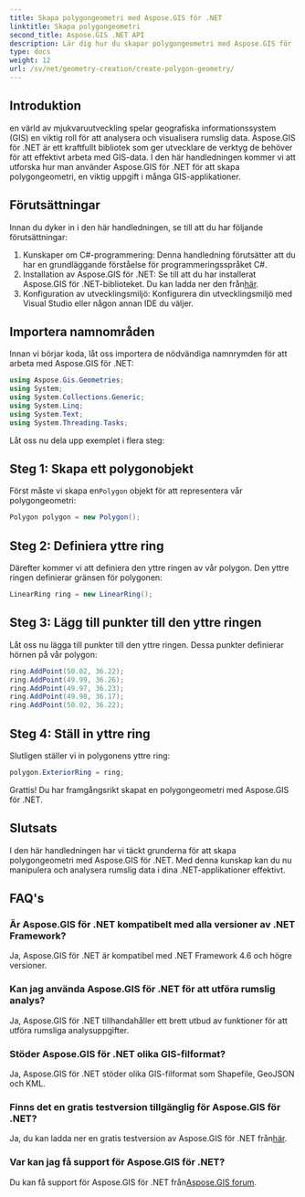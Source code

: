 ```yaml
---
title: Skapa polygongeometri med Aspose.GIS för .NET
linktitle: Skapa polygongeometri
second_title: Aspose.GIS .NET API
description: Lär dig hur du skapar polygongeometri med Aspose.GIS för .NET. Steg-för-steg handledning för .NET-utvecklare.
type: docs
weight: 12
url: /sv/net/geometry-creation/create-polygon-geometry/
---
```

## Introduktion
en värld av mjukvaruutveckling spelar geografiska informationssystem (GIS) en viktig roll för att analysera och visualisera rumslig data. Aspose.GIS för .NET är ett kraftfullt bibliotek som ger utvecklare de verktyg de behöver för att effektivt arbeta med GIS-data. I den här handledningen kommer vi att utforska hur man använder Aspose.GIS för .NET för att skapa polygongeometri, en viktig uppgift i många GIS-applikationer.
## Förutsättningar
Innan du dyker in i den här handledningen, se till att du har följande förutsättningar:
1. Kunskaper om C#-programmering: Denna handledning förutsätter att du har en grundläggande förståelse för programmeringsspråket C#.
2.  Installation av Aspose.GIS för .NET: Se till att du har installerat Aspose.GIS för .NET-biblioteket. Du kan ladda ner den från[här](https://releases.aspose.com/gis/net/).
3. Konfiguration av utvecklingsmiljö: Konfigurera din utvecklingsmiljö med Visual Studio eller någon annan IDE du väljer.

## Importera namnområden
Innan vi börjar koda, låt oss importera de nödvändiga namnrymden för att arbeta med Aspose.GIS för .NET:
```csharp
using Aspose.Gis.Geometries;
using System;
using System.Collections.Generic;
using System.Linq;
using System.Text;
using System.Threading.Tasks;
```

Låt oss nu dela upp exemplet i flera steg:
## Steg 1: Skapa ett polygonobjekt
 Först måste vi skapa en`Polygon` objekt för att representera vår polygongeometri:
```csharp
Polygon polygon = new Polygon();
```
## Steg 2: Definiera yttre ring
Därefter kommer vi att definiera den yttre ringen av vår polygon. Den yttre ringen definierar gränsen för polygonen:
```csharp
LinearRing ring = new LinearRing();
```
## Steg 3: Lägg till punkter till den yttre ringen
Låt oss nu lägga till punkter till den yttre ringen. Dessa punkter definierar hörnen på vår polygon:
```csharp
ring.AddPoint(50.02, 36.22);
ring.AddPoint(49.99, 36.26);
ring.AddPoint(49.97, 36.23);
ring.AddPoint(49.98, 36.17);
ring.AddPoint(50.02, 36.22);
```
## Steg 4: Ställ in yttre ring
Slutligen ställer vi in polygonens yttre ring:
```csharp
polygon.ExteriorRing = ring;
```
Grattis! Du har framgångsrikt skapat en polygongeometri med Aspose.GIS för .NET.

## Slutsats
I den här handledningen har vi täckt grunderna för att skapa polygongeometri med Aspose.GIS för .NET. Med denna kunskap kan du nu manipulera och analysera rumslig data i dina .NET-applikationer effektivt.
## FAQ's
### Är Aspose.GIS för .NET kompatibelt med alla versioner av .NET Framework?
Ja, Aspose.GIS för .NET är kompatibel med .NET Framework 4.6 och högre versioner.
### Kan jag använda Aspose.GIS för .NET för att utföra rumslig analys?
Ja, Aspose.GIS för .NET tillhandahåller ett brett utbud av funktioner för att utföra rumsliga analysuppgifter.
### Stöder Aspose.GIS för .NET olika GIS-filformat?
Ja, Aspose.GIS för .NET stöder olika GIS-filformat som Shapefile, GeoJSON och KML.
### Finns det en gratis testversion tillgänglig för Aspose.GIS för .NET?
 Ja, du kan ladda ner en gratis testversion av Aspose.GIS för .NET från[här](https://releases.aspose.com/).
### Var kan jag få support för Aspose.GIS för .NET?
 Du kan få support för Aspose.GIS för .NET från[Aspose.GIS forum](https://forum.aspose.com/c/gis/33).